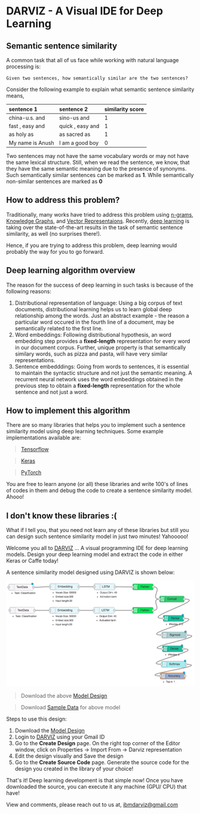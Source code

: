 # DARVIZ - A Visual IDE for Deep Learning

## Semantic sentence similarity
A common task that all of us face while working with natural language processing is:

```
Given two sentences, how semantically similar are the two sentences?
```

Consider the following example to explain what semantic sentence similarity means,

| sentence 1       | sentence 2          | similarity score |
|:-----------------|:--------------------|:-----------------|
| china-u.s. and   | sino-us and         | 1                |
| fast , easy and  | quick , easy and    | 1                |
| as holy as       | as sacred as        | 1                |
| My name is Anush | I am a good boy     | 0                |


Two sentences may not have the same vocabulary words or may not have the same lexical structure. Still, when we read the sentence, we know, that they have the same semantic meaning due to the presence of synonyms. Such semantically similar sentences can be marked as **1**. While semantically non-similar sentences are marked as **0**

## How to address this problem?

Traditionally, many works have tried to address this problem using [n-grams](https://pdfs.semanticscholar.org/975a/bd66487a529ba37402ea4eb5a09fd0e20b85.pdf), [Knowledge Graphs](https://e-space.mmu.ac.uk/94900/1/Sentence+Similarity+Based+on+Semantic+Nets+and++Corpus+Statistics+10-1109tkde-2006-130-authors-accepted-version%5b1%5d.pdf), and [Vector Representaions](https://pdfs.semanticscholar.org/d265/8b49c9cba95ec997a0341fa1ce7a4cb7f557.pdf). Recently, [deep learning](http://papers.nips.cc/paper/5950-skip-thought-vectors.pdf) is taking over the state-of-the-art results in the task of semantic sentence similarity, as well (no surprises there!). 

Hence, if you are trying to address this problem, deep learning would probably the way for you to go forward.

## Deep learning algorithm overview

The reason for the success of deep learning in such tasks is because of the following reasons:

1. Distributional representation of language: Using a big corpus of text documents, distributional learning helps us to learn global deep relationship among the words. Just an abstract example - the reason a particular word occured in the fourth line of a document, may be semantically related to the first line.
2. Word embeddings: Following distributional hypothesis, an word embedding step provides a **fixed-length** representation for every word in our document corpus. Further, unique property is that semantically similary words, such as pizza and pasta, will have very similar representations.
3. Sentence embedddings: Going from words to sentences, it is essential to maintain the syntactic structure and not just the semantic meaning. A recurrent neural network uses the word embeddings obtained in the previous step to obtain a **fixed-length** representation for the whole sentence and not just a word.

## How to implement this algorithm

There are so many libraries that helps you to implement such a sentence similarity model using deep learning techniques. Some example implementations available are: 

> [Tensorflow](https://github.com/dhwajraj/deep-siamese-text-similarity)

> [Keras](https://github.com/airalcorn2/Deep-Semantic-Similarity-Model)

> [PyTorch](https://github.com/demelin/Sentence-similarity-classifier-for-pyTorch)

You are free to learn anyone (or all) these libraries and write 100's of lines of codes in them and debug the code to create a sentence similarity model. Ahooo!

## I don't know these libraries :(

What if I tell you, that you need not learn any of these libraries but still you can design such sentence similarity model in just two minutes! Yahooooo!

Welcome you all to [DARVIZ](http://darviz.mybluemix.net/) ... A visual programming IDE for deep learning models. Design your deep learning model and extract the code in either Keras or Caffe today!

A sentence similarity model designed using DARVIZ is shown below:

![](../pictures/darviz1.png)

> Download the above [Model Design](../resources/sentence_similarity.dz)

> Download [Sample Data](../resources/sentence_similarity_data.txt) for above model

Steps to use this design:

1. Download the [Model Design](../resources/sentence_similarity.dz)
2. Login to [DARVIZ](http://darviz.mybluemix.net/) using your Gmail ID
3. Go to the **Create Design** page. On the right top corner of the Editor window, click on Properties -> Import From -> Darviz representation
4. Edit the design visually and Save the design
5. Go to the **Create Source Code** page. Generate the source code for the design you created in the library of your choice!

That's it! Deep learning development is that simple now! Once you have downloaded the source, you can execute it any machine (GPU/ CPU) that have!

View and comments, please reach out to us at, ibmdarviz@gmail.com

